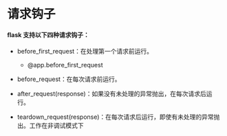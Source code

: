 # 请求钩子

#### flask 支持以下四种请求钩子：

- before_first_request：在处理第一个请求前运行。 
  - @app.before_first_request 

- before_request：在每次请求前运行。 

- after_request(response)：如果没有未处理的异常抛出，在每次请求后运行。 

- teardown_request(response)：在每次请求后运行，即使有未处理的异常抛出。工作在非调试模式下

